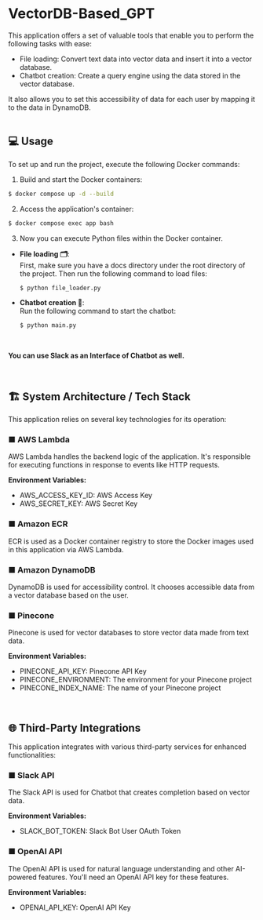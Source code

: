 # VectorDB-Based_GPT
This application offers a set of valuable tools that enable you to perform the following tasks with ease:
- File loading: Convert text data into vector data and insert it into a vector database.
- Chatbot creation: Create a query engine using the data stored in the vector database.

It also allows you to set this accessibility of data for each user by mapping it to the data in DynamoDB. <br><br>


## 💻 Usage
To set up and run the project, execute the following Docker commands:
1. Build and start the Docker containers:
```bash
$ docker compose up -d --build
```

2. Access the application's container:
```bash
$ docker compose exec app bash
```

3. Now you can execute Python files within the Docker container.

- **File loading 🗂**:<br>
  First, make sure you have a docs directory under the root directory of the project. Then run the following command to load files:
  ```bash
  $ python file_loader.py
  ```
- **Chatbot creation 🤖**:<br>
  Run the following command to start the chatbot:
  ```bash
  $ python main.py
  ```

<br>

**You can use Slack as an Interface of Chatbot as well.**

<br>

## 🏗 System Architecture / Tech Stack
This application relies on several key technologies for its operation:<br>

### ■ AWS Lambda
AWS Lambda handles the backend logic of the application. It's responsible for executing functions in response to events like HTTP requests.

**Environment Variables:**
- AWS_ACCESS_KEY_ID: AWS Access Key
- AWS_SECRET_KEY: AWS Secret Key

### ■ Amazon ECR
ECR is used as a Docker container registry to store the Docker images used in this application via AWS Lambda.

### ■ Amazon DynamoDB
DynamoDB is used for accessibility control. It chooses accessible data from a vector database based on the user.


### ■ Pinecone
Pinecone is used for vector databases to store vector data made from text data.

**Environment Variables:**

- PINECONE_API_KEY: Pinecone API Key
- PINECONE_ENVIRONMENT: The environment for your Pinecone project
- PINECONE_INDEX_NAME: The name of your Pinecone project
  
<br>

## 🌐 Third-Party Integrations
This application integrates with various third-party services for enhanced functionalities:

### ■ Slack API
The Slack API is used for Chatbot that creates completion based on vector data.

**Environment Variables:**

- SLACK_BOT_TOKEN: Slack Bot User OAuth Token

### ■ OpenAI API
The OpenAI API is used for natural language understanding and other AI-powered features. You'll need an OpenAI API key for these features.

**Environment Variables:**

- OPENAI_API_KEY: OpenAI API Key
